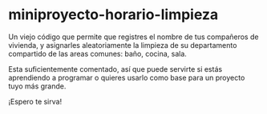 # miniproyecto-horario-limpieza
Un viejo código que permite que registres el nombre de tus compañeros de vivienda, y asignarles aleatoriamente la limpieza de su departamento compartido de las areas comunes: baño, cocina, sala. 

Esta suficientemente comentado, así que puede servirte si estás aprendiendo a programar o quieres usarlo como base para un proyecto tuyo más grande.

¡Espero te sirva!
